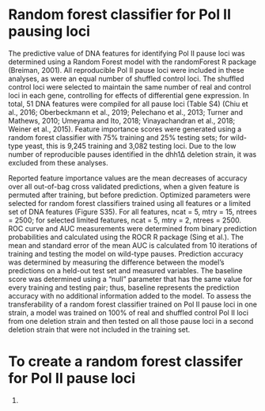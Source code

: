 # Random forest classifier for Pol II pausing loci
The predictive value of DNA features for identifying Pol II pause loci was determined using a Random Forest model with the randomForest R package (Breiman, 2001). All reproducible Pol II pause loci were included in these analyses, as were an equal number of shuffled control loci. The shuffled control loci were selected to maintain the same number of real and control loci in each gene, controlling for effects of differential gene expression. In total, 51 DNA features were compiled for all pause loci (Table S4) (Chiu et al., 2016; Oberbeckmann et al., 2019; Pelechano et al., 2013; Turner and Mathews, 2010; Umeyama and Ito, 2018; Vinayachandran et al., 2018; Weiner et al., 2015). Feature importance scores were generated using a random forest classifier with 75% training and 25% testing sets; for wild-type yeast, this is 9,245 training and 3,082 testing loci. Due to the low number of reproducible pauses identified in the dhh1∆ deletion strain, it was excluded from these analyses.

Reported feature importance values are the mean decreases of accuracy over all out-of-bag cross validated predictions, when a given feature is permuted after training, but before prediction. Optimized parameters were selected for random forest classifiers trained using all features or a limited set of DNA features (Figure S35). For all features, ncat = 5, mtry =  15, ntrees = 2500; for selected limited features,  ncat = 5, mtry = 2, ntrees = 2500. ROC curve and AUC measurements were determined from binary prediction probabilities and calculated using the ROCR R package (Sing et al.). The mean and standard error of the mean AUC is calculated from 10 iterations of training and testing the model on wild-type pauses. Prediction accuracy was determined by measuring the difference between the model’s predictions on a held-out test set and measured variables. The baseline score was determined using a “null” parameter that has the same value for every training and testing pair; thus, baseline represents the prediction accuracy with no additional information added to the model. To assess the transferability of a random forest classifier trained on Pol II pause loci in one strain, a model was trained on 100% of real and shuffled control Pol II loci from one deletion strain and then tested on all those pause loci in a second deletion strain that were not included in the training set.

# To create a random forest classifer for Pol II pause loci
1.
